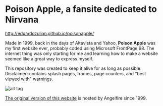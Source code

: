 # Poison Apple, a fansite dedicated to Nirvana

http://eduardozulian.github.io/poisonapple/

Made in 1999, back in the days of Altavista and Yahoo, **Poison Apple** was my first website ever, probably coded using Microsoft FrontPage 98. The internet thing was only starting for me and learning how to make a website seemed like a great way to express myself.

This repository was created to keep it alive for as long as possible. Disclaimer: contains splash pages, frames, page counters, and "best viewed with" warnings.

![alt tag](http://rs723.pbsrc.com/albums/ww232/echoes92/Nirvana/28i3n1d.gif~c200)

[The original version of this website](http://www.angelfire.com/rock/poisonapple/) is hosted by Angelfire since 1999. 
